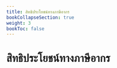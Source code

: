 ```yaml
---
title: สิทธิประโยชน์ทางภาษีอากร
bookCollapseSection: true
weight: 3
bookToc: false
---
```

สิทธิประโยชน์ทางภาษีอากร
===